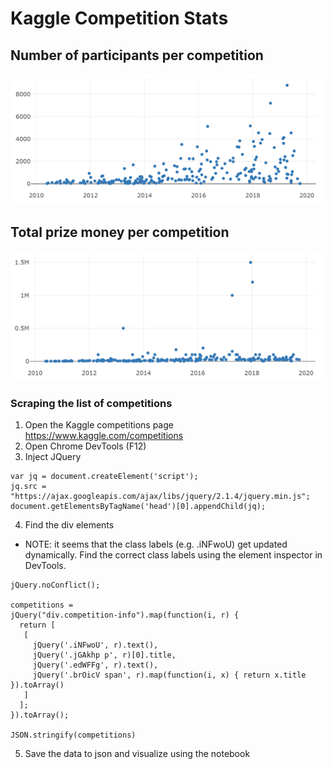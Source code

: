 # Kaggle Competition Stats

## Number of participants per competition

![Number of participants per competition](https://raw.githubusercontent.com/usuyama/kaggle_competitions_stats/master/num_participants_per_competition.png)

## Total prize money per competition

![Total prize money per competition](https://raw.githubusercontent.com/usuyama/kaggle_competitions_stats/master/total_prize_money_per_competition.png)

### Scraping the list of competitions

1. Open the Kaggle competitions page https://www.kaggle.com/competitions
2. Open Chrome DevTools (F12)
3. Inject JQuery

```
var jq = document.createElement('script');
jq.src = "https://ajax.googleapis.com/ajax/libs/jquery/2.1.4/jquery.min.js";
document.getElementsByTagName('head')[0].appendChild(jq);
```

4. Find the div elements
* NOTE: it seems that the class labels (e.g. .iNFwoU) get updated dynamically. Find the correct class labels using the element inspector in DevTools.

```
jQuery.noConflict();

competitions =
jQuery("div.competition-info").map(function(i, r) {
  return [
   [
     jQuery('.iNFwoU', r).text(),
     jQuery('.jGAkhp p', r)[0].title,
     jQuery('.edWFFg', r).text(),
     jQuery('.brOicV span', r).map(function(i, x) { return x.title }).toArray()
   ]
  ];
}).toArray();

JSON.stringify(competitions)
```

5. Save the data to json and visualize using the notebook
